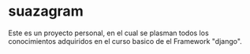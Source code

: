 # suazagram
Este es un proyecto personal, en el cual se plasman todos los conocimientos adquiridos en el curso basico de el Framework "django".

